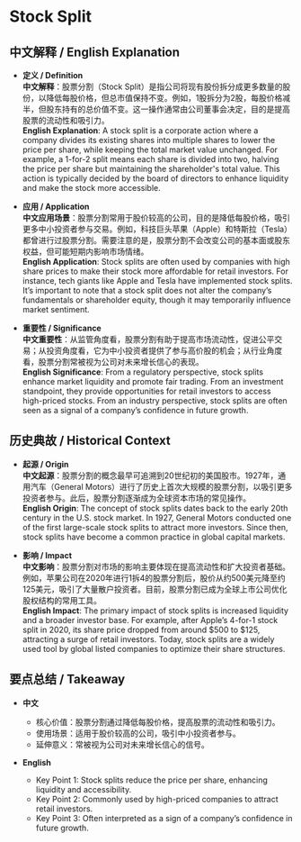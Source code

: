 # Stock Split

## 中文解释 / English Explanation

* **定义 / Definition**  
  **中文解释**：股票分割（Stock Split）是指公司将现有股份拆分成更多数量的股份，以降低每股价格，但总市值保持不变。例如，1股拆分为2股，每股价格减半，但股东持有的总价值不变。这一操作通常由公司董事会决定，目的是提高股票的流动性和吸引力。  
  **English Explanation**: A stock split is a corporate action where a company divides its existing shares into multiple shares to lower the price per share, while keeping the total market value unchanged. For example, a 1-for-2 split means each share is divided into two, halving the price per share but maintaining the shareholder's total value. This action is typically decided by the board of directors to enhance liquidity and make the stock more accessible.

* **应用 / Application**  
  **中文应用场景**：股票分割常用于股价较高的公司，目的是降低每股价格，吸引更多中小投资者参与交易。例如，科技巨头苹果（Apple）和特斯拉（Tesla）都曾进行过股票分割。需要注意的是，股票分割不会改变公司的基本面或股东权益，但可能短期内影响市场情绪。  
  **English Application**: Stock splits are often used by companies with high share prices to make their stock more affordable for retail investors. For instance, tech giants like Apple and Tesla have implemented stock splits. It’s important to note that a stock split does not alter the company’s fundamentals or shareholder equity, though it may temporarily influence market sentiment.

* **重要性 / Significance**  
  **中文重要性**：从监管角度看，股票分割有助于提高市场流动性，促进公平交易；从投资角度看，它为中小投资者提供了参与高价股的机会；从行业角度看，股票分割常被视为公司对未来增长信心的表现。  
  **English Significance**: From a regulatory perspective, stock splits enhance market liquidity and promote fair trading. From an investment standpoint, they provide opportunities for retail investors to access high-priced stocks. From an industry perspective, stock splits are often seen as a signal of a company’s confidence in future growth.

## 历史典故 / Historical Context

* **起源 / Origin**  
  **中文起源**：股票分割的概念最早可追溯到20世纪初的美国股市。1927年，通用汽车（General Motors）进行了历史上首次大规模的股票分割，以吸引更多投资者参与。此后，股票分割逐渐成为全球资本市场的常见操作。  
  **English Origin**: The concept of stock splits dates back to the early 20th century in the U.S. stock market. In 1927, General Motors conducted one of the first large-scale stock splits to attract more investors. Since then, stock splits have become a common practice in global capital markets.

* **影响 / Impact**  
  **中文影响**：股票分割对市场的影响主要体现在提高流动性和扩大投资者基础。例如，苹果公司在2020年进行1拆4的股票分割后，股价从约500美元降至约125美元，吸引了大量散户投资者。目前，股票分割已成为全球上市公司优化股权结构的常用工具。  
  **English Impact**: The primary impact of stock splits is increased liquidity and a broader investor base. For example, after Apple’s 4-for-1 stock split in 2020, its share price dropped from around $500 to $125, attracting a surge of retail investors. Today, stock splits are a widely used tool by global listed companies to optimize their share structures.

## 要点总结 / Takeaway

* **中文**  
  - 核心价值：股票分割通过降低每股价格，提高股票的流动性和吸引力。  
  - 使用场景：适用于股价较高的公司，吸引中小投资者参与。  
  - 延伸意义：常被视为公司对未来增长信心的信号。

* **English**  
  - Key Point 1: Stock splits reduce the price per share, enhancing liquidity and accessibility.  
  - Key Point 2: Commonly used by high-priced companies to attract retail investors.  
  - Key Point 3: Often interpreted as a sign of a company’s confidence in future growth.
